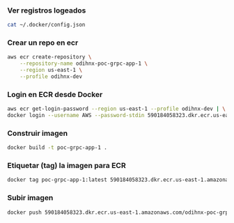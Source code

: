 
### Ver registros logeados
```bash
cat ~/.docker/config.json
```

### Crear un repo en ecr
```bash
aws ecr create-repository \
    --repository-name odihnx-poc-grpc-app-1 \
    --region us-east-1 \
    --profile odihnx-dev
```

### Login en ECR desde Docker
```bash
aws ecr get-login-password --region us-east-1 --profile odihnx-dev | \
docker login --username AWS --password-stdin 590184058323.dkr.ecr.us-east-1.amazonaws.com
```

### Construir imagen
```bash
docker build -t poc-grpc-app-1 .
```

### Etiquetar (tag) la imagen para ECR 
```bash
docker tag poc-grpc-app-1:latest 590184058323.dkr.ecr.us-east-1.amazonaws.com/odihnx-poc-grpc-app-1:latest
```

### Subir imagen
```bash
docker push 590184058323.dkr.ecr.us-east-1.amazonaws.com/odihnx-poc-grpc-app-1:latest
```